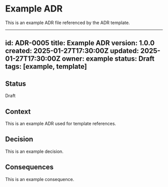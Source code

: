 # Example ADR

This is an example ADR file referenced by the ADR template.

---
id: ADR-0005
title: Example ADR
version: 1.0.0
created: 2025-01-27T17:30:00Z
updated: 2025-01-27T17:30:00Z
owner: example
status: Draft
tags: [example, template]
---

## Status

Draft

## Context

This is an example ADR used for template references.

## Decision

This is an example decision.

## Consequences

This is an example consequence.
